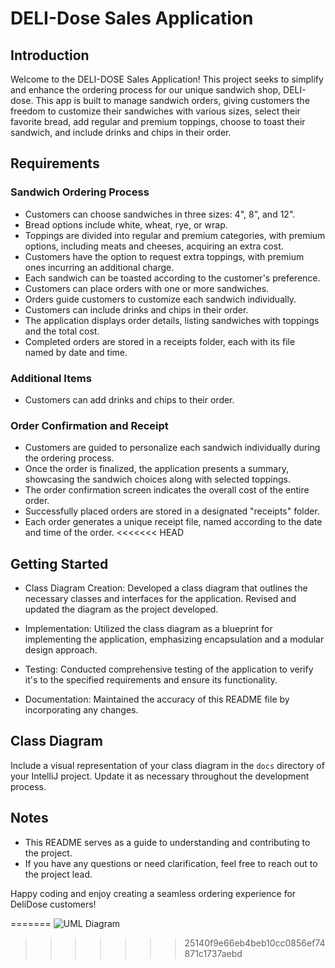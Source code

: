 # DELI-Dose Sales Application
 
## Introduction

Welcome to the DELI-DOSE Sales Application!
This project seeks to simplify and enhance the ordering process for our unique sandwich shop, DELI-dose.
This app is built to manage sandwich orders, giving customers the freedom to customize their sandwiches with various sizes, 
select their favorite bread, add regular and premium toppings, choose to toast their sandwich, and include drinks and chips in their order.


## Requirements

### Sandwich Ordering Process

- Customers can choose sandwiches in three sizes: 4", 8", and 12".
- Bread options include white, wheat, rye, or wrap.
- Toppings are divided into regular and premium categories, with premium options, including meats and cheeses, acquiring an extra cost.
- Customers have the option to request extra toppings, with premium ones incurring an additional charge.
- Each sandwich can be toasted according to the customer's preference.
- Customers can place orders with one or more sandwiches.
- Orders guide customers to customize each sandwich individually.
- Customers can include drinks and chips in their order.
- The application displays order details, listing sandwiches with toppings and the total cost.
- Completed orders are stored in a receipts folder, each with its file named by date and time.

### Additional Items

- Customers can add drinks and chips to their order.

### Order Confirmation and Receipt

- Customers are guided to personalize each sandwich individually during the ordering process.
- Once the order is finalized, the application presents a summary, showcasing the sandwich choices along with selected toppings. 
- The order confirmation screen indicates the overall cost of the entire order. 
- Successfully placed orders are stored in a designated "receipts" folder. 
- Each order generates a unique receipt file, named according to the date and time of the order.
<<<<<<< HEAD
 
## Getting Started

- Class Diagram Creation: Developed a class diagram that outlines the necessary classes and interfaces for the application. Revised and updated the diagram as the project developed.

- Implementation: Utilized the class diagram as a blueprint for implementing the application, emphasizing encapsulation and a modular design approach.

- Testing: Conducted comprehensive testing of the application to verify it's to the specified requirements and ensure its functionality.

- Documentation: Maintained the accuracy of this README file by incorporating any changes.
 
 ## Class Diagram

 Include a visual representation of your class diagram in the `docs` directory of your IntelliJ project.
 Update it as necessary throughout the development process.

 ## Notes

 - This README serves as a guide to understanding and contributing to the project.
 - If you have any questions or need clarification, feel free to reach out to the project lead.

 Happy coding and enjoy creating a seamless ordering experience for DeliDose customers!

=======
![UML Diagram](https://github.com/SleamanAbdelhadi/deli-dose/assets/147070134/b904a3e0-99ab-4560-aa74-d2e7b2eafba5)
>>>>>>> 25140f9e66eb4beb10cc0856ef74871c1737aebd
